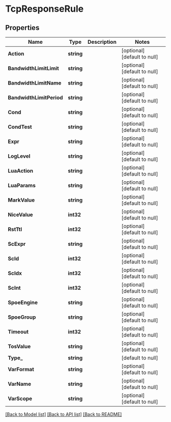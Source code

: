# TcpResponseRule

## Properties
Name | Type | Description | Notes
------------ | ------------- | ------------- | -------------
**Action** | **string** |  | [optional] [default to null]
**BandwidthLimitLimit** | **string** |  | [optional] [default to null]
**BandwidthLimitName** | **string** |  | [optional] [default to null]
**BandwidthLimitPeriod** | **string** |  | [optional] [default to null]
**Cond** | **string** |  | [optional] [default to null]
**CondTest** | **string** |  | [optional] [default to null]
**Expr** | **string** |  | [optional] [default to null]
**LogLevel** | **string** |  | [optional] [default to null]
**LuaAction** | **string** |  | [optional] [default to null]
**LuaParams** | **string** |  | [optional] [default to null]
**MarkValue** | **string** |  | [optional] [default to null]
**NiceValue** | **int32** |  | [optional] [default to null]
**RstTtl** | **int32** |  | [optional] [default to null]
**ScExpr** | **string** |  | [optional] [default to null]
**ScId** | **int32** |  | [optional] [default to null]
**ScIdx** | **int32** |  | [optional] [default to null]
**ScInt** | **int32** |  | [optional] [default to null]
**SpoeEngine** | **string** |  | [optional] [default to null]
**SpoeGroup** | **string** |  | [optional] [default to null]
**Timeout** | **int32** |  | [optional] [default to null]
**TosValue** | **string** |  | [optional] [default to null]
**Type_** | **string** |  | [default to null]
**VarFormat** | **string** |  | [optional] [default to null]
**VarName** | **string** |  | [optional] [default to null]
**VarScope** | **string** |  | [optional] [default to null]

[[Back to Model list]](../README.md#documentation-for-models) [[Back to API list]](../README.md#documentation-for-api-endpoints) [[Back to README]](../README.md)


